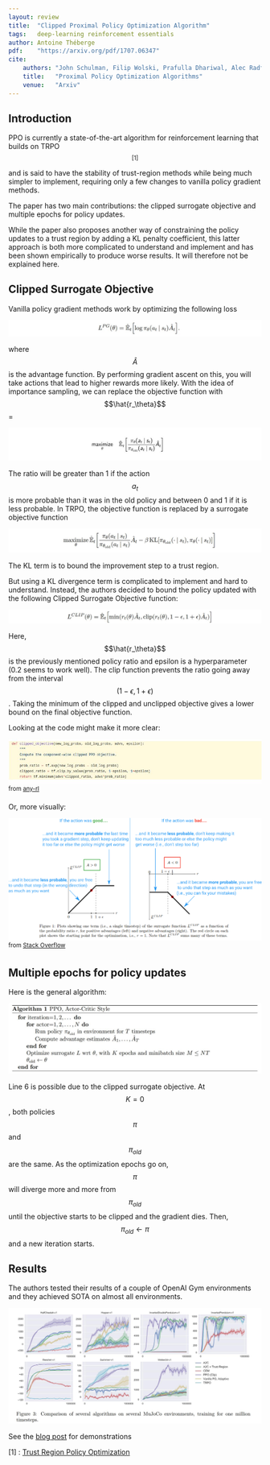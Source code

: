 ```yaml
---
layout: review
title:  "Clipped Proximal Policy Optimization Algorithm"
tags:   deep-learning reinforcement essentials
author: Antoine Théberge
pdf:    "https://arxiv.org/pdf/1707.06347"
cite:
    authors: "John Schulman, Filip Wolski, Prafulla Dhariwal, Alec Radford, Oleg Klimov"
    title:   "Proximal Policy Optimization Algorithms"
    venue:   "Arxiv"
---
```


## Introduction

PPO is currently a state-of-the-art algorithm for reinforcement learning that builds on TRPO$$^{[1]}$$ and is said to have the stability of trust-region methods while being much simpler to implement, requiring only a few changes to vanilla policy gradient methods.

The paper has two main contributions: the clipped surrogate objective and multiple epochs for policy updates. 

While the paper also proposes another way of constraining the policy updates to a trust region by adding a KL penalty coefficient, this latter approach is both more complicated to understand and implement and has been shown empirically to produce worse results. It will therefore not be explained here.

## Clipped Surrogate Objective

Vanilla policy gradient methods work by optimizing the following loss

![](/article/images/PPO/pg.jpg)

where $$\hat{A}$$ is the advantage function. By performing gradient ascent on this, you will take actions that lead to higher rewards more likely. With the idea of importance sampling, we can replace the objective function with $$\hat{r_\theta}$$ = 

![](/article/images/PPO/is.jpg)

The ratio will be greater than 1 if the action $$a_t$$ is more probable than it was in the old policy and between 0 and 1 if it is less probable. In TRPO, the objective function is replaced by a surrogate objective function

![](/article/images/PPO/surrogate.jpg)

The KL term is to bound the improvement step to a trust region.

But using a KL divergence term is complicated to implement and hard to understand. Instead, the authors decided to bound the policy updated with the following Clipped Surrogate Objective function:

![](/article/images/PPO/clipped.jpg)

Here, $$\hat{r_\theta}$$ is the previously mentioned policy ratio and epsilon is a hyperparameter (0.2 seems to work well). The clip function prevents the ratio going away from the interval $$(1 - \epsilon, 1 + \epsilon)$$. Taking the minimum of the clipped and unclipped objective gives a lower bound on the final objective function.

Looking at the code might make it more clear:

![](/article/images/PPO/code_clip.jpg)
<sup>from [any-rl](https://github.com/unixpickle/anyrl-py)</sup>

Or, more visually:

![](/article/images/PPO/gasbI.png)
<sup>from [Stack Overflow](https://stackoverflow.com/questions/46422845/what-is-the-way-to-understand-proximal-policy-optimization-algorithm-in-rl)</sup>

## Multiple epochs for policy updates

Here is the general algorithm:

![](/article/images/PPO/algorithm.jpg)

Line 6 is possible due to the clipped surrogate objective. At $$K=0$$, both policies $$\pi$$ and $$\pi_{old}$$ are the same. As the optimization epochs go on, $$\pi$$ will diverge more and more from $$\pi_{old}$$ until the objective starts to be clipped and the gradient dies. Then, $$\pi_{old} \leftarrow \pi $$ and a new iteration starts.

## Results

The authors tested their results of a couple of OpenAI Gym environments and they achieved SOTA on almost all environments.

![](/article/images/PPO/results.jpg)

See the [blog post](https://openai.com/blog/openai-baselines-ppo/) for demonstrations


[1] : [Trust Region Policy Optimization](https://arxiv.org/abs/1502.05477)
